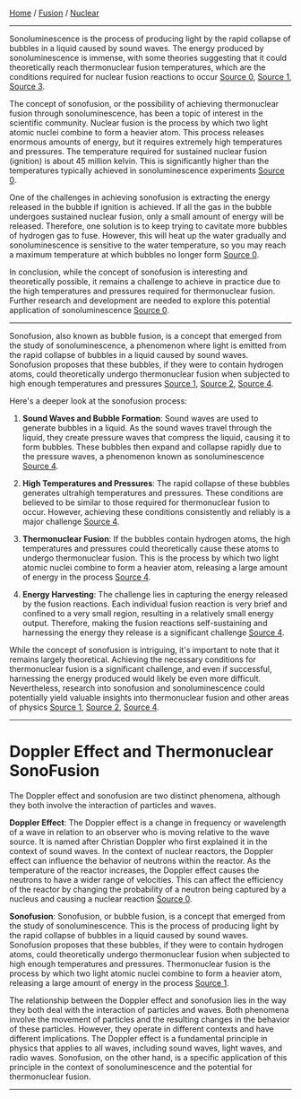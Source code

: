 [Home](/README.md) / [Fusion](/assets/docs/nuclear/fusion/readme.md) / [Nuclear](/assets/docs/nuclear/readme.md)

---   

Sonoluminescence is the process of producing light by the rapid collapse of bubbles in a liquid caused by sound waves. The energy produced by sonoluminescence is immense, with some theories suggesting that it could theoretically reach thermonuclear fusion temperatures, which are the conditions required for nuclear fusion reactions to occur [Source 0](http://large.stanford.edu/courses/2015/ph241/chapa2/), [Source 1](https://www.ites.kit.edu/iket_ordner/sonofusion_talk_for_website_v03.pdf), [Source 3](http://acoustics-research.physics.ucla.edu/sonoluminescence/).

The concept of sonofusion, or the possibility of achieving thermonuclear fusion through sonoluminescence, has been a topic of interest in the scientific community. Nuclear fusion is the process by which two light atomic nuclei combine to form a heavier atom. This process releases enormous amounts of energy, but it requires extremely high temperatures and pressures. The temperature required for sustained nuclear fusion (ignition) is about 45 million kelvin. This is significantly higher than the temperatures typically achieved in sonoluminescence experiments [Source 0](http://large.stanford.edu/courses/2015/ph241/chapa2/).

One of the challenges in achieving sonofusion is extracting the energy released in the bubble if ignition is achieved. If all the gas in the bubble undergoes sustained nuclear fusion, only a small amount of energy will be released. Therefore, one solution is to keep trying to cavitate more bubbles of hydrogen gas to fuse. However, this will heat up the water gradually and sonoluminescence is sensitive to the water temperature, so you may reach a maximum temperature at which bubbles no longer form [Source 0](http://large.stanford.edu/courses/2015/ph241/chapa2/).

In conclusion, while the concept of sonofusion is interesting and theoretically possible, it remains a challenge to achieve in practice due to the high temperatures and pressures required for thermonuclear fusion. Further research and development are needed to explore this potential application of sonoluminescence [Source 0](http://large.stanford.edu/courses/2015/ph241/chapa2/).

---   

Sonofusion, also known as bubble fusion, is a concept that emerged from the study of sonoluminescence, a phenomenon where light is emitted from the rapid collapse of bubbles in a liquid caused by sound waves. Sonofusion proposes that these bubbles, if they were to contain hydrogen atoms, could theoretically undergo thermonuclear fusion when subjected to high enough temperatures and pressures [Source 1](https://en.wikipedia.org/wiki/Bubble_fusion), [Source 2](https://www.ites.kit.edu/iket_ordner/sonofusion_talk_for_website_v03.pdf), [Source 4](https://spectrum.ieee.org/bubble-power).

Here's a deeper look at the sonofusion process:

1. **Sound Waves and Bubble Formation**: Sound waves are used to generate bubbles in a liquid. As the sound waves travel through the liquid, they create pressure waves that compress the liquid, causing it to form bubbles. These bubbles then expand and collapse rapidly due to the pressure waves, a phenomenon known as sonoluminescence [Source 4](https://spectrum.ieee.org/bubble-power).

2. **High Temperatures and Pressures**: The rapid collapse of these bubbles generates ultrahigh temperatures and pressures. These conditions are believed to be similar to those required for thermonuclear fusion to occur. However, achieving these conditions consistently and reliably is a major challenge [Source 4](https://spectrum.ieee.org/bubble-power).

3. **Thermonuclear Fusion**: If the bubbles contain hydrogen atoms, the high temperatures and pressures could theoretically cause these atoms to undergo thermonuclear fusion. This is the process by which two light atomic nuclei combine to form a heavier atom, releasing a large amount of energy in the process [Source 4](https://spectrum.ieee.org/bubble-power).

4. **Energy Harvesting**: The challenge lies in capturing the energy released by the fusion reactions. Each individual fusion reaction is very brief and confined to a very small region, resulting in a relatively small energy output. Therefore, making the fusion reactions self-sustaining and harnessing the energy they release is a significant challenge [Source 4](https://spectrum.ieee.org/bubble-power).

While the concept of sonofusion is intriguing, it's important to note that it remains largely theoretical. Achieving the necessary conditions for thermonuclear fusion is a significant challenge, and even if successful, harnessing the energy produced would likely be even more difficult. Nevertheless, research into sonofusion and sonoluminescence could potentially yield valuable insights into thermonuclear fusion and other areas of physics [Source 1](https://en.wikipedia.org/wiki/Bubble_fusion), [Source 2](https://www.ites.kit.edu/iket_ordner/sonofusion_talk_for_website_v03.pdf), [Source 4](https://spectrum.ieee.org/bubble-power).

---   

# Doppler Effect and Thermonuclear SonoFusion   

The Doppler effect and sonofusion are two distinct phenomena, although they both involve the interaction of particles and waves.

**Doppler Effect**: The Doppler effect is a change in frequency or wavelength of a wave in relation to an observer who is moving relative to the wave source. It is named after Christian Doppler who first explained it in the context of sound waves. In the context of nuclear reactors, the Doppler effect can influence the behavior of neutrons within the reactor. As the temperature of the reactor increases, the Doppler effect causes the neutrons to have a wider range of velocities. This can affect the efficiency of the reactor by changing the probability of a neutron being captured by a nucleus and causing a nuclear reaction [Source 0](https://www.nuclear-power.com/glossary/doppler-broadening/).

**Sonofusion**: Sonofusion, or bubble fusion, is a concept that emerged from the study of sonoluminescence. This is the process of producing light by the rapid collapse of bubbles in a liquid caused by sound waves. Sonofusion proposes that these bubbles, if they were to contain hydrogen atoms, could theoretically undergo thermonuclear fusion when subjected to high enough temperatures and pressures. Thermonuclear fusion is the process by which two light atomic nuclei combine to form a heavier atom, releasing a large amount of energy in the process [Source 1](https://www.youtube.com/watch?v=Cecxo6itB9o).

The relationship between the Doppler effect and sonofusion lies in the way they both deal with the interaction of particles and waves. Both phenomena involve the movement of particles and the resulting changes in the behavior of these particles. However, they operate in different contexts and have different implications. The Doppler effect is a fundamental principle in physics that applies to all waves, including sound waves, light waves, and radio waves. Sonofusion, on the other hand, is a specific application of this principle in the context of sonoluminescence and the potential for thermonuclear fusion.

---  

